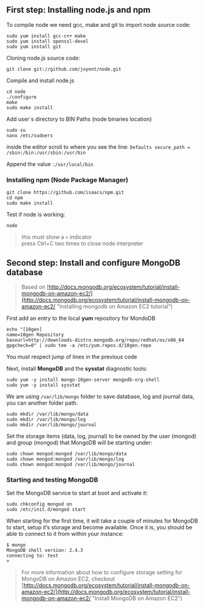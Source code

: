 ## First step: Installing node.js and npm ##
To compile node we need gcc, make and git to import node source code:

    sudo yum install gcc-c++ make
    sudo yum install openssl-devel
    sudo yum install git

Cloning node.js source code:

    git clone git://github.com/joyent/node.git

Compile and install node.js

    cd node
    ./configure 
    make
    sudo make install

Add user´s directory to BIN Paths (node binaries location)


    sudo su
    nano /etc/sudoers

inside the editor scroll to where you see the line: `Defaults secure_path = /sbin:/bin:/usr/sbin:/usr/bin`

Append the value `:/usr/local/bin`

### Installing npm (Node Package Manager) ###

    git clone https://github.com/isaacs/npm.git
    cd npm
    sudo make install

Test if node is working:

    node

> this must show a `>` indicator  
> press Ctrl+C two times to close node interpreter

## Second step: Install and configure MongoDB database ##
> Based on [http://docs.mongodb.org/ecosystem/tutorial/install-mongodb-on-amazon-ec2/](http://docs.mongodb.org/ecosystem/tutorial/install-mongodb-on-amazon-ec2/ "Installing mongodb on Amazon EC2 tutorial")

First add an entry to the local **yum** repository for MondoDB

    echo "[10gen]
    name=10gen Repository
    baseurl=http://downloads-distro.mongodb.org/repo/redhat/os/x86_64
    gpgcheck=0" | sudo tee -a /etc/yum.repos.d/10gen.repo

You must respect jump of lines in the previous code

Next, install **MongoDB** and the **sysstat** diagnostic tools:

    sudo yum -y install mongo-10gen-server mongodb-org-shell
    sudo yum -y install sysstat

We are using `/var/lib/mongo` folder to save database, log and journal data, you can another folder path.

    sudo mkdir /var/lib/mongo/data
    sudo mkdir /var/lib/mongo/log
    sudo mkdir /var/lib/mongo/journal

Set the storage items (data, log, journal) to be owned by the user (mongod) and group (mongod) that MongoDB will be starting under:

    sudo chown mongod:mongod /var/lib/mongo/data
    sudo chown mongod:mongod /var/lib/mongo/log
    sudo chown mongod:mongod /var/lib/mongo/journal

### Starting and testing MongoDB ###

Set the MongoDB service to start at boot and activate it:

    sudo chkconfig mongod on
    sudo /etc/init.d/mongod start

When starting for the first time, it will take a couple of minutes for MongoDB to start, setup it’s storage and become available. Once it is, you should be able to connect to it from within your instance:

    $ mongo
    MongoDB shell version: 2.4.3
    connecting to: test
    >

> For more information about how to configure storage setting for MongoDB on Amazon EC2, checkout [http://docs.mongodb.org/ecosystem/tutorial/install-mongodb-on-amazon-ec2/](http://docs.mongodb.org/ecosystem/tutorial/install-mongodb-on-amazon-ec2/ "Install MongoDB on Amazon EC2")
